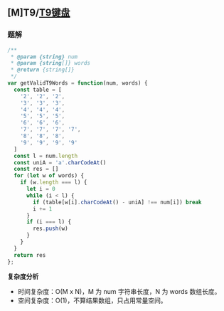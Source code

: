 ## [M]T9/[T9键盘](https://leetcode-cn.com/problems/t9-lcci/)

### 题解

```js
/**
 * @param {string} num
 * @param {string[]} words
 * @return {string[]}
 */
var getValidT9Words = function(num, words) {
  const table = [
    '2', '2', '2', 
    '3', '3', '3', 
    '4', '4', '4', 
    '5', '5', '5',
    '6', '6', '6', 
    '7', '7', '7', '7', 
    '8', '8', '8', 
    '9', '9', '9', '9'
  ]
  const l = num.length
  const uniA = 'a'.charCodeAt()
  const res = []
  for (let w of words) {
    if (w.length === l) {
      let i = 0
      while (i < l) {
        if (table[w[i].charCodeAt() - uniA] !== num[i]) break
        i += 1
      }
      if (i === l) {
        res.push(w)
      }
    }
  }
  return res
};    
```

**复杂度分析**
+ 时间复杂度：O(M x N)，M 为 num 字符串长度，N 为 words 数组长度。
+ 空间复杂度：O(1)，不算结果数组，只占用常量空间。